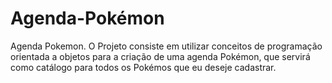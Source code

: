 # Agenda-Pokémon
Agenda Pokemon.
O Projeto consiste em utilizar conceitos de programação orientada a objetos para a criação de uma agenda Pokémon, que servirá como catálogo para todos os Pokémos que eu deseje cadastrar.
